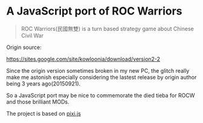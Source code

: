 # A JavaScript port of ROC Warriors

> ROC Warriors(民國無雙) is a turn based strategy game about Chinese Civil War

Origin source:

https://sites.google.com/site/kowloonia/download/version2-2

Since the origin version sometimes broken in my new PC, the glitch really make me astonish especially considering the lastest release by origin author being 3 years ago(20150921). 

So a JavaScript port may be nice to commemorate the died tieba for ROCW and those brilliant MODs. 

The project is based on [pixi.js](https://github.com/pixijs/pixi.js)

